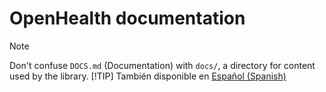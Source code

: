 # OpenHealth documentation

> [!NOTE]
> Don't confuse `DOCS.md` (Documentation) with `docs/`, a directory for content used by the library.
> [!TIP]
> También disponible en [Español (Spanish)](DOCS.es.md)
